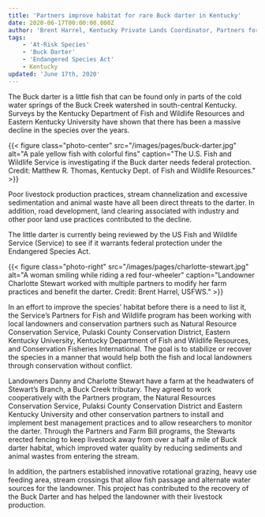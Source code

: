```yaml
---
title: 'Partners improve habitat for rare Buck darter in Kentucky'
date: 2020-06-17T00:00:00.000Z
author: 'Brent Harrel, Kentucky Private Lands Coordinator, Partners for Fish and Wildlife'
tags:
    - 'At-Risk Species'
    - 'Buck Darter'
    - 'Endangered Species Act'
    - Kentucky
updated: 'June 17th, 2020'
---
```


The Buck darter is a little fish that can be found only in parts of the cold water springs of the Buck Creek watershed in south-central Kentucky.  Surveys by the Kentucky Department of Fish and Wildlife Resources and Eastern Kentucky University have shown that there has been a massive decline in the species over the years.

{{< figure class="photo-center" src="/images/pages/buck-darter.jpg" alt="A pale yellow fish with colorful fins" caption="The U.S. Fish and Wildlife Service is investigating if the Buck darter needs federal protection. Credit: Matthew R. Thomas, Kentucky Dept. of Fish and Wildlife Resources." >}}

Poor livestock production practices, stream channelization and excessive sedimentation and animal waste have all been direct threats to the darter.  In addition, road development, land clearing associated with industry and other poor land use practices contributed to the decline.

The little darter is currently being reviewed by the US Fish and Wildlife Service (Service) to see if it warrants federal protection under the Endangered Species Act.

{{< figure class="photo-right" src="/images/pages/charlotte-stewart.jpg" alt="A woman smiling while riding a red four-wheeler" caption="Landowner Charlotte Stewart worked with multiple partners to modify her farm practices and benefit the darter. Credit: Brent Harrel, USFWS." >}}

In an effort to improve the species’ habitat before there is a need to list it, the Service’s Partners for Fish and Wildlife program has been working with local landowners and conservation partners such as Natural Resource Conservation Service, Pulaski County Conservation District, Eastern Kentucky University, Kentucky Department of Fish and Wildlife Resources, and Conservation Fisheries International. The goal is to stabilize or recover the species in a manner that would help both the fish and local landowners through conservation without conflict.

Landowners Danny and Charlotte Stewart have a farm at the headwaters of Stewart’s Branch, a Buck Creek tributary. They agreed to work cooperatively with the Partners program, the Natural Resources Conservation Service, Pulaksi County Conservation District and Eastern Kentucky University and other conservation partners to install and implement best management practices and to allow researchers to monitor the darter.  Through the Partners and Farm Bill programs, the Stewarts erected fencing to keep livestock away from over a half a mile of Buck darter habitat, which improved water quality by reducing sediments and animal wastes from entering the stream.

In addition, the partners established innovative rotational grazing, heavy use feeding area, stream crossings that allow fish passage and alternate water sources for the landowner.  This project has contributed to the recovery of the Buck Darter and has helped the landowner with their livestock production.